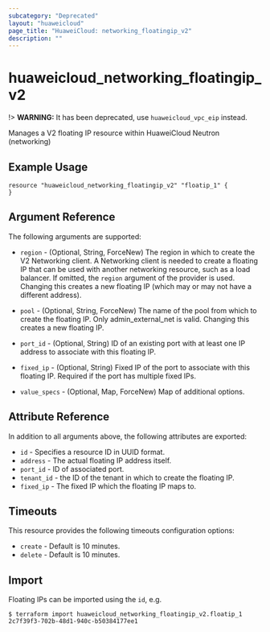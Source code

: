 ```yaml
---
subcategory: "Deprecated"
layout: "huaweicloud"
page_title: "HuaweiCloud: networking_floatingip_v2"
description: ""
---
```


# huaweicloud\_networking\_floatingip\_v2

!> **WARNING:** It has been deprecated, use `huaweicloud_vpc_eip` instead.

Manages a V2 floating IP resource within HuaweiCloud Neutron (networking)

## Example Usage

```hcl
resource "huaweicloud_networking_floatingip_v2" "floatip_1" {
}
```

## Argument Reference

The following arguments are supported:

* `region` - (Optional, String, ForceNew) The region in which to create the V2 Networking client.
  A Networking client is needed to create a floating IP that can be used with another networking resource, such as a
  load balancer.
  If omitted, the `region` argument of the provider is used.
  Changing this creates a new floating IP (which may or may not have a different address).

* `pool` - (Optional, String, ForceNew) The name of the pool from which to create the floating IP.
  Only admin_external_net is valid. Changing this creates a new floating IP.

* `port_id` - (Optional, String) ID of an existing port with at least one IP address to associate with this floating IP.

* `fixed_ip` - (Optional, String) Fixed IP of the port to associate with this floating IP.
  Required if the port has multiple fixed IPs.

* `value_specs` - (Optional, Map, ForceNew) Map of additional options.

## Attribute Reference

In addition to all arguments above, the following attributes are exported:

* `id` - Specifies a resource ID in UUID format.
* `address` - The actual floating IP address itself.
* `port_id` - ID of associated port.
* `tenant_id` - the ID of the tenant in which to create the floating IP.
* `fixed_ip` - The fixed IP which the floating IP maps to.

## Timeouts

This resource provides the following timeouts configuration options:

* `create` - Default is 10 minutes.
* `delete` - Default is 10 minutes.

## Import

Floating IPs can be imported using the `id`, e.g.

```
$ terraform import huaweicloud_networking_floatingip_v2.floatip_1 2c7f39f3-702b-48d1-940c-b50384177ee1
```
